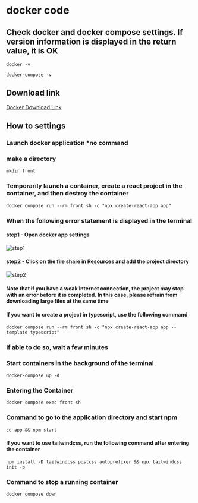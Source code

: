 # docker code

## Check docker and docker compose settings. If version information is displayed in the return value, it is OK

```docker -v```

```docker-compose -v```

## Download link

[Docker Download Link](https://docs.docker.jp/get-docker.html)

## How to settings

### Launch docker application *no command

### make a directory

```mkdir front```

### Temporarily launch a container, create a react project in the container, and then destroy the container

```docker compose run --rm front sh -c "npx create-react-app app"```

### When the following error statement is displayed in the terminal

#### step1 - Open docker app settings

![step1](ref-images-for-readme/step1.png)

#### step2 - Click on the file share in Resources and add the project directory

![step2](ref-images-for-readme/step2.png)

#### Note that if you have a weak Internet connection, the project may stop with an error before it is completed. In this case, please refrain from downloading large files at the same time

#### If you want to create a project in typescript, use the following command

```docker compose run --rm front sh -c "npx create-react-app app --template typescript"```

### If able to do so, wait a few minutes

### Start containers in the background of the terminal

```docker-compose up -d```

### Entering the Container

```docker compose exec front sh```

### Command to go to the application directory and start npm

```terminal:terminal(in app)
cd app && npm start
```

#### If you want to use tailwindcss, run the following command after entering the container

```npm install -D tailwindcss postcss autoprefixer && npx tailwindcss init -p```

### Command to stop a running container

```docker compose down```
